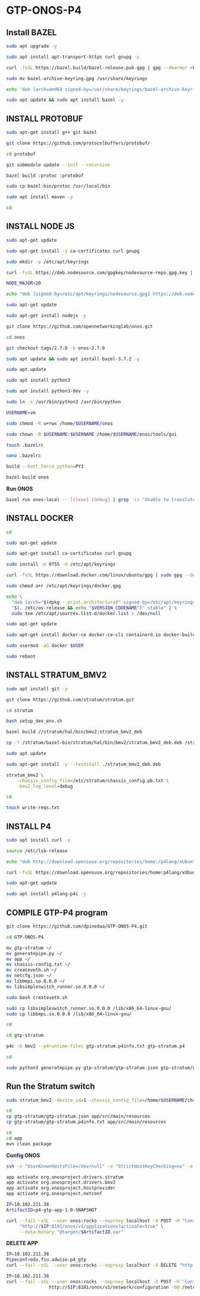 # GTP-ONOS-P4
 
## Install BAZEL

```bash
sudo apt upgrade -y
```

```bash
sudo apt install apt-transport-https curl gnupg -y
```


```bash
curl -fsSL https://bazel.build/bazel-release.pub.gpg | gpg --dearmor >bazel-archive-keyring.gpg
```

```bash
sudo mv bazel-archive-keyring.gpg /usr/share/keyrings
```

```bash
echo "deb [arch=amd64 signed-by=/usr/share/keyrings/bazel-archive-keyring.gpg] https://storage.googleapis.com/bazel-apt stable jdk1.8" | sudo tee /etc/apt/sources.list.d/bazel.list
```

```bash
sudo apt update && sudo apt install bazel -y
```

## INSTALL PROTOBUF

```bash
sudo apt-get install g++ git bazel
```

```bash
git clone https://github.com/protocolbuffers/protobuf/
```

```bash
cd protobuf
```

```bash
git submodule update --init --recursive
```

```bash
bazel build :protoc :protobuf
```

```bash
sudo cp bazel-bin/protoc /usr/local/bin
```

```bash
sudo apt install maven -y 
```

```bash
cd
```

## INSTALL NODE JS

```bash
sudo apt-get update
```

```bash
sudo apt-get install -y ca-certificates curl gnupg
```

```bash
sudo mkdir -p /etc/apt/keyrings
```

```bash
curl -fsSL https://deb.nodesource.com/gpgkey/nodesource-repo.gpg.key | sudo gpg --dearmor -o /etc/apt/keyrings/nodesource.gpg
```

```bash
NODE_MAJOR=20
```

```bash
echo "deb [signed-by=/etc/apt/keyrings/nodesource.gpg] https://deb.nodesource.com/node_$NODE_MAJOR.x nodistro main" | sudo tee /etc/apt/sources.list.d/nodesource.list
```

```bash
sudo apt-get update
```

```bash
sudo apt-get install nodejs -y
```

```bash
git clone https://github.com/opennetworkinglab/onos.git
```

```bash
cd onos
```

```bash
git checkout tags/2.7.0 -b onos-2.7.0
```

```bash
sudo apt update && sudo apt install bazel-3.7.2 -y
```

```bash
sudo apt update
```

```bash
sudo apt install python3
```

```bash
sudo apt install python3-dev -y
```

```bash
sudo ln -s /usr/bin/python3 /usr/bin/python
```

```bash
USERNAME=vm
```


```bash
sudo chmod -R u+rwx /home/$USERNAME/onos
```

```bash
sudo chown -R $USERNAME:$USERNAME /home/$USERNAME/onos/tools/gui
```

```bash
touch .bazelrc
```

```bash
nano .bazelrc
```

```bash
build --host_force_python=PY3
```

```bash
bazel build onos
```

**Run ONOS**

```bash
bazel run onos-local -- [clean] [debug] | grep -iv "Unable to translate flow rule for pipeconf" | tee -a onos.log
```

## INSTALL DOCKER

```bash
cd
```

```bash
sudo apt-get update
```

```bash
sudo apt-get install ca-certificates curl gnupg
```

```bash
sudo install -m 0755 -d /etc/apt/keyrings
```

```bash
curl -fsSL https://download.docker.com/linux/ubuntu/gpg | sudo gpg --dearmor -o /etc/apt/keyrings/docker.gpg
```

```bash
sudo chmod a+r /etc/apt/keyrings/docker.gpg
```

```bash
echo \
  "deb [arch="$(dpkg --print-architecture)" signed-by=/etc/apt/keyrings/docker.gpg] https://download.docker.com/linux/ubuntu \
  "$(. /etc/os-release && echo "$VERSION_CODENAME")" stable" | \
  sudo tee /etc/apt/sources.list.d/docker.list > /dev/null

```

```bash
sudo apt-get update
```

```bash
sudo apt-get install docker-ce docker-ce-cli containerd.io docker-buildx-plugin docker-compose-plugin -y
```

```bash
sudo usermod -aG docker $USER
```

```bash
sudo reboot
```

## INSTALL STRATUM_BMV2

```bash
sudo apt install git -y
```

```bash
git clone https://github.com/stratum/stratum.git
```

```bash
cd stratum
```

```bash
bash setup_dev_env.sh 
```

```bash
bazel build //stratum/hal/bin/bmv2:stratum_bmv2_deb
```

```bash
cp -f /stratum/bazel-bin/stratum/hal/bin/bmv2/stratum_bmv2_deb.deb /stratum/
```

```bash
sudo apt update
```

```bash
sudo apt-get install -y --reinstall ./stratum_bmv2_deb.deb
```

```bash
stratum_bmv2 \
    -chassis_config_file=/etc/stratum/chassis_config.pb.txt \
    -bmv2_log_level=debug

```

```bash
cd
```


```bash
touch write-reqs.txt
```


## INSTALL P4 

```bash
sudo apt install curl -y 
```

```bash
source /etc/lsb-release
```

```bash
echo "deb http://download.opensuse.org/repositories/home:/p4lang/xUbuntu_${DISTRIB_RELEASE}/ /" | sudo tee /etc/apt/sources.list.d/home:p4lang.list
```

```bash
curl -fsSL https://download.opensuse.org/repositories/home:p4lang/xUbuntu_${DISTRIB_RELEASE}/Release.key | gpg --dearmor | sudo tee /etc/apt/trusted.gpg.d/home_p4lang.gpg > /dev/null
```

```bash
sudo apt-get update
```

```bash
sudo apt install p4lang-p4c -y
```


## COMPILE GTP-P4 program 

```bash
git clone https://github.com/dpinedaa/GTP-ONOS-P4.git
```

```bash
cd GTP-ONOS-P4
```

```bash
mv gtp-stratum ~/
mv generatepipe.py ~/
mv app ~/
mv chassis-config.txt ~/
mv createveth.sh ~/
mv netcfg.json ~/
mv libbmpi.so.0.0.0 ~/
mv libsimpleswitch_runner.so.0.0.0 ~/
```


```bash
sudo bash createveth.sh
```


```bash
sudo cp libsimpleswitch_runner.so.0.0.0 /lib/x86_64-linux-gnu/
sudo cp libbmpi.so.0.0.0 /lib/x86_64-linux-gnu/
```

```bash
cd
```

```bash
cd gtp-stratum
```

```bash
p4c -b bmv2 --p4runtime-files gtp-stratum.p4info.txt gtp-stratum.p4
```

```bash
cd 
```

```bash
sudo python3 generatepipe.py gtp-stratum/gtp-stratum.json gtp-stratum/gtp-stratum.p4info.txt
```

## Run the Stratum switch 

```bash
sudo stratum_bmv2 -device_id=1 -chassis_config_file=/home/$USERNAME/chassis-config.txt -forwarding_pipeline_configs_file=/home/$USERNAME/pipe.txt -persistent_config_dir=/home/$USERNAME -initial_pipeline=/home/$USERNAME/gtp-stratum/gtp-stratum.json -cpu_port=255 -external_stratum_urls=0.0.0.0:50001 -local_stratum_url=localhost:44400 -max_num_controllers_per_node=10 -write_req_log_file=/home/$USERNAME/write-reqs.txt -logtosyslog=false - -bmv2_log_level=trace logtostderr=true 2>&1 | grep -v "StratumErrorSpace::ERR_UNIMPLEMENTED: DataRequest field loopback_status is not supported yet!"
```

```bash
cd
cp gtp-stratum/gtp-stratum.json app/src/main/resources
cp gtp-stratum/gtp-stratum.p4info.txt app/src/main/resources
```

```bash
cd
cd app
mvn clean package 
```


**Config ONOS**
```bash
ssh -o "UserKnownHostsFile=/dev/null" -o "StrictHostKeyChecking=no" -o "HostKeyAlgorithms=+ssh-rsa" -o LogLevel=ERROR -p 8101 onos@localhost
```

```bash
app activate org.onosproject.drivers.stratum
app activate org.onosproject.drivers.bmv2
app activate org.onosproject.hostprovider
app activate org.onosproject.netconf
```

```bash
IP=10.102.211.38
ArtifactID=p4-gtp-app-1.0-SNAPSHOT

curl --fail -sSL --user onos:rocks --noproxy localhost -X POST -H "Content-Type: application/octet-stream" \
     "http://$IP:8181/onos/v1/applications?activate=true" \
     --data-binary "@target/$ArtifactID.oar"
```

**DELETE APP**
```bash
IP=10.102.211.38
Pipeconf=edu.fiu.adwise.p4_gtp
curl --fail -sSL --user onos:rocks --noproxy localhost -X DELETE "http://$IP:8181/onos/v1/applications/$Pipeconf"
```

```bash
IP=10.102.211.38
curl --fail -sSL --user onos:rocks --noproxy localhost -X POST -H 'Content-Type:application/json' \
                http://$IP:8181/onos/v1/network/configuration -d@./netcfg.json
```

```bash

```

```bash

```

```bash

```

```bash

```



```bash

```

```bash

```

```bash

```

```bash

```

```bash

```

```bash

```

```bash

```

```bash

```

```bash

```

```bash

```

```bash

```

```bash

```
